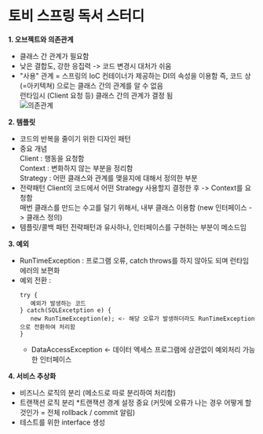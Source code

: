 # 토비 스프링 독서 스터디 

**1. 오브젝트와 의존관계**
   - 클래스 간 관계가 필요함
   - 낮은 결합도, 강한 응집력 -> 코드 변경시 대처가 쉬움
   - "사용" 관계 = 스프링의 IoC 컨테이너가 제공하는 DI의 속성을 이용함
     즉, 코드 상(=아키텍쳐) 으로는 클래스 간의 관계를 알 수 없음</br>
     런타임시 (Client 요청 등) 클래스 간의 관계가 결정 됨</br>
   ![의존관계](https://t1.daumcdn.net/cfile/tistory/22546A5056C4244F2A)</br>

     

 **2. 템플릿**
- 코드의 반복을 줄이기 위한 디자인 패턴
- 중요 개념</br>
      Client : 행동을 요청함</br>
      Context : 변화하지 않는 부분을 정리함</br>
      Strategy : 어떤 클래스와 관계를 맺을지에 대해서 정의한 부분
- 전략패턴
      Client의 코드에서 어떤 Strategy 사용할지 결정한 후 -> Context를 요청함</br>
      매번 클래스를 만드는 수고를 덜기 위해서, 내부 클래스 이용함 (new 인터페이스 -> 클래스 정의)
- 템플릿/콜백 패턴
      전략패턴과 유사하나, 인터페이스를 구현하는 부분이 메소드임
      
 **3. 예외**
 - RunTimeException : 프로그램 오류, catch throws를 하지 않아도 되며 런타임 에러의 보편화
 - 예외 전환 :
   ```
   try {
      예외가 발생하는 코드
   } catch(SQLExcetption e) {
      new RunTimeException(e); <- 해당 오류가 발생하더라도 RunTimeException으로 전환하여 처리함  
   }
   ```
   - DataAccessException <- 데이터 엑세스 프로그램에 상관없이 예외처리 가능한 인터페이스

  **4. 서비스 추상화**
  - 비즈니스 로직의 분리 (메소드로 따로 분리하여 처리함)
  - 트랜잭션 로직 분리
    *트랜잭션 경계 설정 중요 (커밋에 오류가 나는 경우 어떻게 할 것인가 = 전체 rollback / commit 알림)
   - 테스트를 위한 interface 생성 
